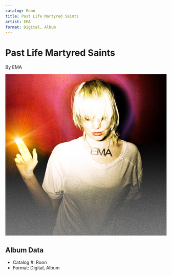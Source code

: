 ```yaml
---
catalog: Roon
title: Past Life Martyred Saints
artist: EMA
format: Digital, Album
---
```


# Past Life Martyred Saints

By EMA

![](../../assets/albumcovers/EMA-Past_Life_Martyred_Saints.png)

## Album Data

- Catalog #: Roon
- Format: Digital, Album

